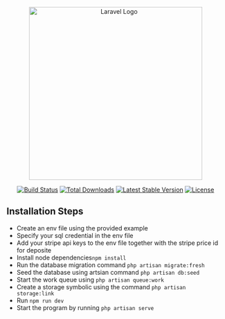 <p align="center"><a href="https://laravel.com" target="_blank"><img src="https://raw.githubusercontent.com/laravel/art/master/logo-lockup/5%20SVG/2%20CMYK/1%20Full%20Color/laravel-logolockup-cmyk-red.svg" width="400" alt="Laravel Logo"></a></p>

<p align="center">
<a href="https://github.com/laravel/framework/actions"><img src="https://github.com/laravel/framework/workflows/tests/badge.svg" alt="Build Status"></a>
<a href="https://packagist.org/packages/laravel/framework"><img src="https://img.shields.io/packagist/dt/laravel/framework" alt="Total Downloads"></a>
<a href="https://packagist.org/packages/laravel/framework"><img src="https://img.shields.io/packagist/v/laravel/framework" alt="Latest Stable Version"></a>
<a href="https://packagist.org/packages/laravel/framework"><img src="https://img.shields.io/packagist/l/laravel/framework" alt="License"></a>
</p>

## Installation Steps

-   Create an env file using the provided example
-   Specify your sql credential in the env file
-   Add your stripe api keys to the env file together with the stripe price id for deposite
-   Install node dependencies```npm install```
-   Run the database migration command ```php artisan migrate:fresh```
-   Seed the database using artsian command ```php artisan db:seed```
-   Start the work queue using ```php artisan queue:work```
-   Create a storage symbolic using the command ``` php artisan storage:link ```
-   Run ``` npm run dev ```
-   Start the program by running ```php artisan serve ```
